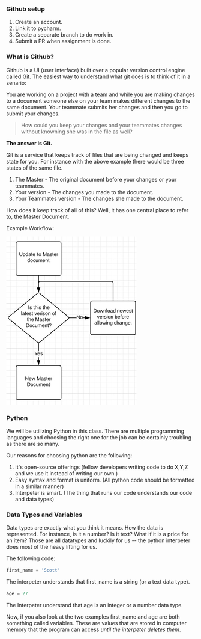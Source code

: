 ### Github setup

1. Create an account.
2. Link it to pycharm.
3. Create a separate branch to do work in.
4. Submit a PR when assignment is done.

### What is Github?

Github is a UI (user interface) built over a popular version control engine called Git.  The easiest way to understand what git does is to think of it in a senario:

You are working on a project with a team and while you are making changes to a document someone else on your team makes different changes to the same document.  Your teammate submits her changes and then you go to submit your changes.  
> How could you keep your changes and your teammates changes without knowning she was in the file as well?

**The answer is Git.**

Git is a service that keeps track of files that are being changed and keeps state for you.  For instance with the above example there would be three states of the same file.  
1. The Master - The original document before your changes or your teammates.
2. Your version - The changes you made to the document.
3. Your Teammates version - The changes she made to the document.

How does it keep track of all of this?  Well, it has one central place to refer to, the Master Document.

Example Workflow:

![Image of Github Flow Logic](https://github.com/ScottSnyder11/LearnPython2017/blob/master/Uncle%20Barnie's%20Car%20Inventory/Images/github_workflow.jpg?raw=true)



### Python

We will be utilizing Python in this class.  There are multiple programming languages and choosing the right one for the job can be certainly troubling as there are so many.  

Our reasons for choosing python are the following:
1. It's open-source offerings (fellow developers writing code to do X,Y,Z and we use it instead of writing our own.)
2. Easy syntax and format is uniform. (All python code should be formatted in a similar manner)
3. Interpeter is smart. (The thing that runs our code understands our code and data types)


### Data Types and Variables
Data types are exactly what you think it means.  How the data is represented.  For instance, is it a number? Is it text? What if it is a price for an item?  Those are all datatypes and luckily for us -- the python interpeter does most of the heavy lifting for us.

The following code:

```python
first_name = 'Scott'
```
The interpeter understands that first_name is a string (or a text data type). 
```python
age = 27
```
The Interpeter understand that age is an integer or a number data type.

Now, if you also look at the two examples first_name and age are both something called variables.  These are values that are stored in computer memory that the program can access *until the interpeter deletes them*.


